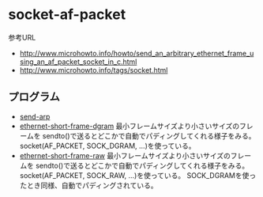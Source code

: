 # socket-af-packet

参考URL

- http://www.microhowto.info/howto/send_an_arbitrary_ethernet_frame_using_an_af_packet_socket_in_c.html
- http://www.microhowto.info/tags/socket.html

## プログラム

- [send-arp](send-arp/)
- [ethernet-short-frame-dgram](ethernet-short-frame-dgram/) 最小フレームサイズより小さいサイズのフレームを
sendto()で送るとどこかで自動でパディングしてくれる様子をみる。socket(AF_PACKET, SOCK_DGRAM, ...)を使っている。
- [ethernet-short-frame-raw](ethernet-short-frame-raw/) 最小フレームサイズより小さいサイズのフレームを
sendto()で送るとどこかで自動でパディングしてくれる様子をみる。socket(AF_PACKET, SOCK_RAW, ...)を使っている。
SOCK_DGRAMを使ったとき同様、自動でパディングされている。
